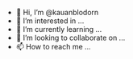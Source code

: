 - 👋 Hi, I’m @kauanblodorn
- 👀 I’m interested in ...
- 🌱 I’m currently learning ...
- 💞️ I’m looking to collaborate on ...
- 📫 How to reach me ...

<!---
kauanblodorn/kauanblodorn is a ✨ special ✨ repository because its `README.md` (this file) appears on your GitHub profile.
You can click the Preview link to take a look at your changes.
--->
